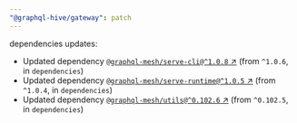 ```yaml
---
"@graphql-hive/gateway": patch
---
```

dependencies updates:
  - Updated dependency [`@graphql-mesh/serve-cli@^1.0.8` ↗︎](https://www.npmjs.com/package/@graphql-mesh/serve-cli/v/1.0.8) (from `^1.0.6`, in `dependencies`)
  - Updated dependency [`@graphql-mesh/serve-runtime@^1.0.5` ↗︎](https://www.npmjs.com/package/@graphql-mesh/serve-runtime/v/1.0.5) (from `^1.0.4`, in `dependencies`)
  - Updated dependency [`@graphql-mesh/utils@^0.102.6` ↗︎](https://www.npmjs.com/package/@graphql-mesh/utils/v/0.102.6) (from `^0.102.5`, in `dependencies`)
